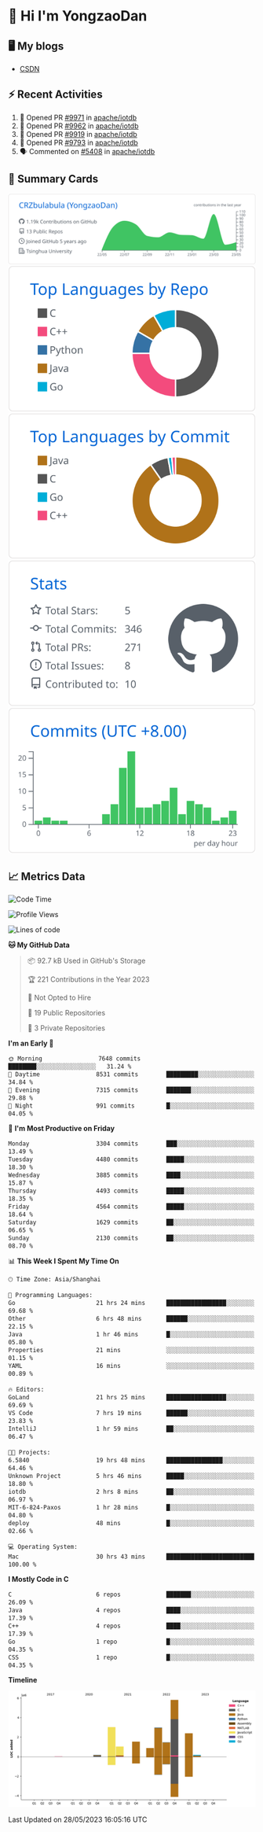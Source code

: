 # 👋 Hi I'm YongzaoDan

## 🖥 My blogs
  + [CSDN](https://blog.csdn.net/CRZbulabula?type=blog)

## ⚡ Recent Activities
<!--START_SECTION:activity-->
1. 💪 Opened PR [#9971](https://github.com/apache/iotdb/pull/9971) in [apache/iotdb](https://github.com/apache/iotdb)
2. 💪 Opened PR [#9962](https://github.com/apache/iotdb/pull/9962) in [apache/iotdb](https://github.com/apache/iotdb)
3. 💪 Opened PR [#9919](https://github.com/apache/iotdb/pull/9919) in [apache/iotdb](https://github.com/apache/iotdb)
4. 💪 Opened PR [#9793](https://github.com/apache/iotdb/pull/9793) in [apache/iotdb](https://github.com/apache/iotdb)
5. 🗣 Commented on [#5408](https://github.com/apache/iotdb/issues/5408) in [apache/iotdb](https://github.com/apache/iotdb)
<!--END_SECTION:activity-->

## 🎑 Summary Cards

[![](https://raw.githubusercontent.com/CRZbulabula/CRZbulabula/main/profile-summary-card-output/github/0-profile-details.svg)](https://github.com/vn7n24fzkq/github-profile-summary-cards)
[![](https://raw.githubusercontent.com/CRZbulabula/CRZbulabula/main/profile-summary-card-output/github/1-repos-per-language.svg)](https://github.com/vn7n24fzkq/github-profile-summary-cards) [![](https://raw.githubusercontent.com/CRZbulabula/CRZbulabula/main/profile-summary-card-output/github/2-most-commit-language.svg)](https://github.com/vn7n24fzkq/github-profile-summary-cards)
[![](https://raw.githubusercontent.com/CRZbulabula/CRZbulabula/main/profile-summary-card-output/github/3-stats.svg)](https://github.com/vn7n24fzkq/github-profile-summary-cards) [![](https://raw.githubusercontent.com/CRZbulabula/CRZbulabula/main/profile-summary-card-output/github/4-productive-time.svg)](https://github.com/vn7n24fzkq/github-profile-summary-cards)

## 📈 Metrics Data

<!--START_SECTION:waka-->
![Code Time](http://img.shields.io/badge/Code%20Time-159%20hrs%2039%20mins-blue)

![Profile Views](http://img.shields.io/badge/Profile%20Views-8-blue)

![Lines of code](https://img.shields.io/badge/From%20Hello%20World%20I%27ve%20Written-19.4%20million%20lines%20of%20code-blue)

**🐱 My GitHub Data** 

> 📦 92.7 kB Used in GitHub's Storage 
 > 
> 🏆 221 Contributions in the Year 2023
 > 
> 🚫 Not Opted to Hire
 > 
> 📜 19 Public Repositories 
 > 
> 🔑 3 Private Repositories 
 > 
**I'm an Early 🐤** 

```text
🌞 Morning                7648 commits        ████████░░░░░░░░░░░░░░░░░   31.24 % 
🌆 Daytime                8531 commits        █████████░░░░░░░░░░░░░░░░   34.84 % 
🌃 Evening                7315 commits        ███████░░░░░░░░░░░░░░░░░░   29.88 % 
🌙 Night                  991 commits         █░░░░░░░░░░░░░░░░░░░░░░░░   04.05 % 
```
📅 **I'm Most Productive on Friday** 

```text
Monday                   3304 commits        ███░░░░░░░░░░░░░░░░░░░░░░   13.49 % 
Tuesday                  4480 commits        █████░░░░░░░░░░░░░░░░░░░░   18.30 % 
Wednesday                3885 commits        ████░░░░░░░░░░░░░░░░░░░░░   15.87 % 
Thursday                 4493 commits        █████░░░░░░░░░░░░░░░░░░░░   18.35 % 
Friday                   4564 commits        █████░░░░░░░░░░░░░░░░░░░░   18.64 % 
Saturday                 1629 commits        ██░░░░░░░░░░░░░░░░░░░░░░░   06.65 % 
Sunday                   2130 commits        ██░░░░░░░░░░░░░░░░░░░░░░░   08.70 % 
```


📊 **This Week I Spent My Time On** 

```text
🕑︎ Time Zone: Asia/Shanghai

💬 Programming Languages: 
Go                       21 hrs 24 mins      █████████████████░░░░░░░░   69.68 % 
Other                    6 hrs 48 mins       ██████░░░░░░░░░░░░░░░░░░░   22.15 % 
Java                     1 hr 46 mins        █░░░░░░░░░░░░░░░░░░░░░░░░   05.80 % 
Properties               21 mins             ░░░░░░░░░░░░░░░░░░░░░░░░░   01.15 % 
YAML                     16 mins             ░░░░░░░░░░░░░░░░░░░░░░░░░   00.89 % 

🔥 Editors: 
GoLand                   21 hrs 25 mins      █████████████████░░░░░░░░   69.69 % 
VS Code                  7 hrs 19 mins       ██████░░░░░░░░░░░░░░░░░░░   23.83 % 
IntelliJ                 1 hr 59 mins        ██░░░░░░░░░░░░░░░░░░░░░░░   06.47 % 

🐱‍💻 Projects: 
6.5840                   19 hrs 48 mins      ████████████████░░░░░░░░░   64.46 % 
Unknown Project          5 hrs 46 mins       █████░░░░░░░░░░░░░░░░░░░░   18.80 % 
iotdb                    2 hrs 8 mins        ██░░░░░░░░░░░░░░░░░░░░░░░   06.97 % 
MIT-6-824-Paxos          1 hr 28 mins        █░░░░░░░░░░░░░░░░░░░░░░░░   04.80 % 
deploy                   48 mins             █░░░░░░░░░░░░░░░░░░░░░░░░   02.66 % 

💻 Operating System: 
Mac                      30 hrs 43 mins      █████████████████████████   100.00 % 
```

**I Mostly Code in C** 

```text
C                        6 repos             ███████░░░░░░░░░░░░░░░░░░   26.09 % 
Java                     4 repos             ████░░░░░░░░░░░░░░░░░░░░░   17.39 % 
C++                      4 repos             ████░░░░░░░░░░░░░░░░░░░░░   17.39 % 
Go                       1 repo              █░░░░░░░░░░░░░░░░░░░░░░░░   04.35 % 
CSS                      1 repo              █░░░░░░░░░░░░░░░░░░░░░░░░   04.35 % 
```



**Timeline**

![Lines of Code chart](https://raw.githubusercontent.com/CRZbulabula/CRZbulabula/main/assets/bar_graph.png)


 Last Updated on 28/05/2023 16:05:16 UTC
<!--END_SECTION:waka-->

